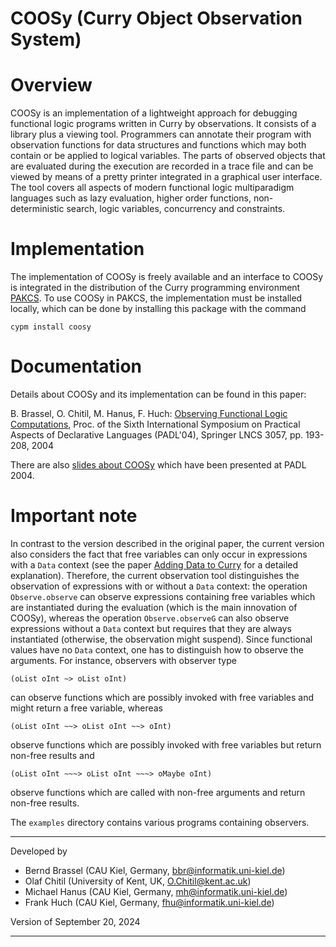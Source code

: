COOSy (Curry Object Observation System)
=======================================

# Overview

COOSy is an implementation of a lightweight approach
for debugging functional logic programs written in Curry by observations.
It consists of a library plus a viewing tool.
Programmers can annotate their program with observation functions for data
structures and functions which may both contain or be applied to logical
variables.
The parts of observed objects that are evaluated during the execution are
recorded in a trace file and can be viewed by means of a pretty printer
integrated in a graphical user interface.
The tool covers all aspects of modern functional logic
multiparadigm languages such as lazy evaluation, higher order functions,
non-deterministic search, logic variables, concurrency and constraints.

# Implementation

The implementation of COOSy is freely available and an interface to COOSy
is integrated in the distribution of the Curry programming environment
[PAKCS](https://www.curry-lang.org/pakcs).
To use COOSy in PAKCS, the implementation must be installed locally,
which can be done by installing this package with the command

    cypm install coosy

# Documentation

Details about COOSy and its implementation can be found in
this paper:

B. Brassel, O. Chitil, M. Hanus, F. Huch:
[Observing Functional Logic Computations](https://doi.org/10.1007/978-3-540-24836-1_14),
Proc. of the Sixth International Symposium on
Practical Aspects of Declarative Languages (PADL'04),
Springer LNCS 3057, pp. 193-208, 2004

There are also
[slides about COOSy](https://www.michaelhanus.de/slides/PADL04.pdf)
which have been presented at PADL 2004.

# Important note

In contrast to the version described in the original paper, the current
version also considers the fact that free variables can only occur
in expressions with a `Data` context (see the paper
[Adding Data to Curry](https://doi.org/10.1007/978-3-030-46714-2_15)
for a detailed explanation). Therefore, the current observation tool
distinguishes the observation of expressions with or without a
`Data` context: the operation `Observe.observe` can observe
expressions containing free variables which are instantiated
during the evaluation (which is the main innovation of COOSy),
whereas the operation `Observe.observeG` can also observe
expressions without a `Data` context but requires that they are always
instantiated (otherwise, the observation might suspend).
Since functional values have no `Data` context, one has to distinguish
how to observe the arguments. For instance, observers with observer type

    (oList oInt ~> oList oInt)

can observe functions which are possibly invoked with free variables and
might return a free variable, whereas

    (oList oInt ~~> oList oInt ~~> oInt)

observe functions which are possibly invoked with free variables but
return non-free results and

    (oList oInt ~~~> oList oInt ~~~> oMaybe oInt)

observe functions which are called with non-free arguments and return
non-free results.

The `examples` directory contains various programs containing observers.

-------------------------------------------------------------------------
Developed by

* Bernd Brassel (CAU Kiel, Germany, bbr@informatik.uni-kiel.de)
* Olaf Chitil   (University of Kent, UK, O.Chitil@kent.ac.uk)
* Michael Hanus (CAU Kiel, Germany, mh@informatik.uni-kiel.de)
* Frank Huch    (CAU Kiel, Germany, fhu@informatik.uni-kiel.de)

Version of September 20, 2024

-------------------------------------------------------------------------
